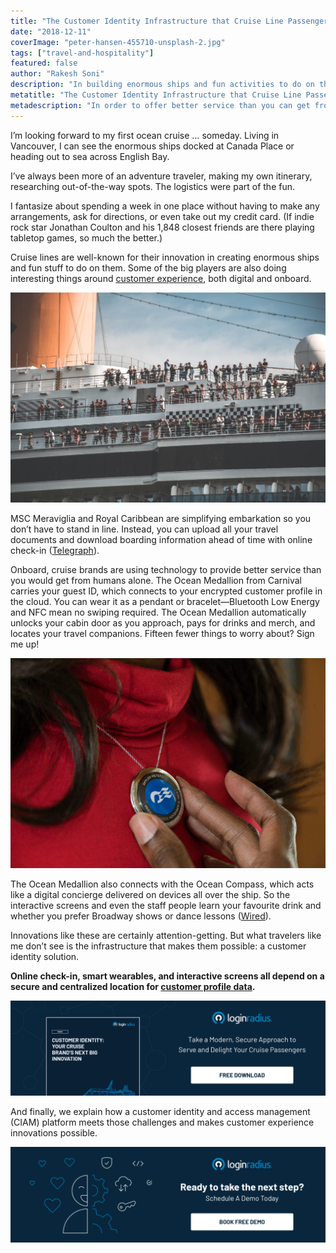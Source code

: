 ```yaml
---
title: "The Customer Identity Infrastructure that Cruise Line Passengers Don’t See"
date: "2018-12-11"
coverImage: "peter-hansen-455710-unsplash-2.jpg"
tags: ["travel-and-hospitality"]
featured: false 
author: "Rakesh Soni" 
description: "In building enormous ships and fun activities to do on them, cruise lines are well-known for their creativity. Some of the major players, both interactive and onboard, are also doing fascinating stuff around customer service."
metatitle: "The Customer Identity Infrastructure that Cruise Line Passengers Don't See | LoginRadius"
metadescription: "In order to offer better service than you can get from human beings alone, cruise brands use technology. Check out this blog to learn more."
---
```



I’m looking forward to my first ocean cruise … someday. Living in Vancouver, I can see the enormous ships docked at Canada Place or heading out to sea across English Bay.

I’ve always been more of an adventure traveler, making my own itinerary, researching out-of-the-way spots. The logistics were part of the fun.

I fantasize about spending a week in one place without having to make any arrangements, ask for directions, or even take out my credit card. (If indie rock star Jonathan Coulton and his 1,848 closest friends are there playing tabletop games, so much the better.)

Cruise lines are well-known for their innovation in creating enormous ships and fun stuff to do on them. Some of the big players are also doing interesting things around [customer experience](https://www.loginradius.com/resource/customer-identity-your-cruise-brands-next-big-innovation/), both digital and onboard.

![](leonardo-yip-551140-unsplash-1024x683.jpg)

MSC Meraviglia and Royal Caribbean are simplifying embarkation so you don’t have to stand in line. Instead, you can upload all your travel documents and download boarding information ahead of time with online check-in ([Telegraph](https://www.telegraph.co.uk/travel/cruises/articles/cruise-ship-technology-innovation/)).

Onboard, cruise brands are using technology to provide better service than you would get from humans alone. The Ocean Medallion from Carnival carries your guest ID, which connects to your encrypted customer profile in the cloud. You can wear it as a pendant or bracelet—Bluetooth Low Energy and NFC mean no swiping required. The Ocean Medallion automatically unlocks your cabin door as you approach, pays for drinks and merch, and locates your travel companions. Fifteen fewer things to worry about? Sign me up!

![](Ocean-Medallion-Pendant-1.jpg)

The Ocean Medallion also connects with the Ocean Compass, which acts like a digital concierge delivered on devices all over the ship. So the interactive screens and even the staff people learn your favourite drink and whether you prefer Broadway shows or dance lessons ([Wired](https://www.wired.com/2017/01/carnival-ocean-medallion-wearable/)).

Innovations like these are certainly attention-getting. But what travelers like me don’t see is the infrastructure that makes them possible: a customer identity solution.

**Online check-in, smart wearables, and interactive screens all depend on a secure and centralized location for [customer profile data](https://www.loginradius.com/customer-profiling/).**

[![cruise-brand](cruise-brand.png)](https://www.loginradius.com/resource/customer-identity-your-cruise-brands-next-big-innovation/)


And finally, we explain how a customer identity and access management (CIAM) platform meets those challenges and makes customer experience innovations possible.

[![Book-a-free-demo-request](Book-a-free-demo-request.png)](https://www.loginradius.com/contact-us?utm_source=blog&utm_medium=web&utm_campaign=customer-identity-infrastructure-cruise-line-passengers-dont-see)
